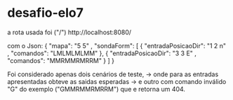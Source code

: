 # desafio-elo7
 
a rota usada foi ("/")
http://localhost:8080/

com o Json:
{
    "mapa": "5 5" ,
    "sondaForm": [
    {
        "entradaPosicaoDir": "1 2 n" ,
        "comandos": "LMLMLMLMM"
    },
    {
        "entradaPosicaoDir":  "3 3 E" ,
        "comandos": "MMRMMRMRRM"
    }
  ]
}

Foi considerado apenas dois cenários de teste,
-> onde para as entradas apresentadas obteve as saidas esperadas 
-> e outro com comando inválido "G" do exemplo ("GMMRMMRMRRM") que e retorna um 404.